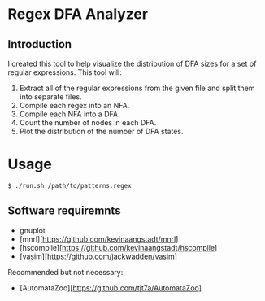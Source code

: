 # Regex DFA Analyzer

## Introduction
I created this tool to help visualize the distribution of DFA sizes for a set of regular expressions.
This tool will:

1. Extract all of the regular expressions from the given file and split them into separate files.
2. Compile each regex into an NFA.
3. Compile each NFA into a DFA.
4. Count the number of nodes in each DFA.
5. Plot the distribution of the number of DFA states.

# Usage
`$ ./run.sh /path/to/patterns.regex`

## Software requiremnts
* gnuplot
* [mnrl][https://github.com/kevinaangstadt/mnrl]
* [hscompile][https://github.com/kevinaangstadt/hscompile]
* [vasim][https://github.com/jackwadden/vasim]

Recommended but not necessary:
* [AutomataZoo][https://github.com/tjt7a/AutomataZoo]
